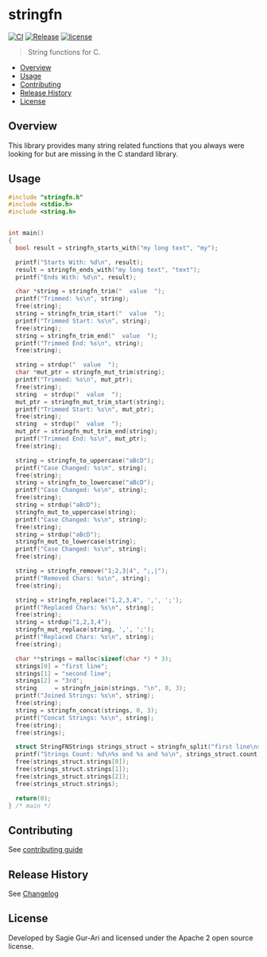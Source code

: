# stringfn

[![CI](https://github.com/sagiegurari/c_stringfn/workflows/CI/badge.svg?branch=master)](https://github.com/sagiegurari/c_stringfn/actions)
[![Release](https://img.shields.io/github/v/release/sagiegurari/c_stringfn)](https://github.com/sagiegurari/c_stringfn/releases)
[![license](https://img.shields.io/github/license/sagiegurari/c_stringfn)](https://github.com/sagiegurari/c_stringfn/blob/master/LICENSE)

> String functions for C.

* [Overview](#overview)
* [Usage](#usage)
* [Contributing](.github/CONTRIBUTING.md)
* [Release History](CHANGELOG.md)
* [License](#license)

<a name="overview"></a>
## Overview
This library provides many string related functions that you always were looking for but are missing
in the C standard library.

<a name="usage"></a>
## Usage

```c
#include "stringfn.h"
#include <stdio.h>
#include <string.h>


int main()
{
  bool result = stringfn_starts_with("my long text", "my");

  printf("Starts With: %d\n", result);
  result = stringfn_ends_with("my long text", "text");
  printf("Ends With: %d\n", result);

  char *string = stringfn_trim("  value  ");
  printf("Trimmed: %s\n", string);
  free(string);
  string = stringfn_trim_start("  value  ");
  printf("Trimmed Start: %s\n", string);
  free(string);
  string = stringfn_trim_end("  value  ");
  printf("Trimmed End: %s\n", string);
  free(string);

  string = strdup("  value  ");
  char *mut_ptr = stringfn_mut_trim(string);
  printf("Trimmed: %s\n", mut_ptr);
  free(string);
  string  = strdup("  value  ");
  mut_ptr = stringfn_mut_trim_start(string);
  printf("Trimmed Start: %s\n", mut_ptr);
  free(string);
  string  = strdup("  value  ");
  mut_ptr = stringfn_mut_trim_end(string);
  printf("Trimmed End: %s\n", mut_ptr);
  free(string);

  string = stringfn_to_uppercase("aBcD");
  printf("Case Changed: %s\n", string);
  free(string);
  string = stringfn_to_lowercase("aBcD");
  printf("Case Changed: %s\n", string);
  free(string);
  string = strdup("aBcD");
  stringfn_mut_to_uppercase(string);
  printf("Case Changed: %s\n", string);
  free(string);
  string = strdup("aBcD");
  stringfn_mut_to_lowercase(string);
  printf("Case Changed: %s\n", string);
  free(string);

  string = stringfn_remove("1;2,3|4", ";,|");
  printf("Removed Chars: %s\n", string);
  free(string);

  string = stringfn_replace("1,2,3,4", ',', ';');
  printf("Replaced Chars: %s\n", string);
  free(string);
  string = strdup("1,2,3,4");
  stringfn_mut_replace(string, ',', ';');
  printf("Replaced Chars: %s\n", string);
  free(string);

  char **strings = malloc(sizeof(char *) * 3);
  strings[0] = "first line";
  strings[1] = "second line";
  strings[2] = "3rd";
  string     = stringfn_join(strings, "\n", 0, 3);
  printf("Joined Strings: %s\n", string);
  free(string);
  string = stringfn_concat(strings, 0, 3);
  printf("Concat Strings: %s\n", string);
  free(string);
  free(strings);

  struct StringFNStrings strings_struct = stringfn_split("first line\nsecond line\n3rd", '\n');
  printf("Strings Count: %d\n%s and %s and %s\n", strings_struct.count, strings_struct.strings[0], strings_struct.strings[1], strings_struct.strings[2]);
  free(strings_struct.strings[0]);
  free(strings_struct.strings[1]);
  free(strings_struct.strings[2]);
  free(strings_struct.strings);

  return(0);
} /* main */
```

## Contributing
See [contributing guide](.github/CONTRIBUTING.md)

<a name="history"></a>
## Release History

See [Changelog](CHANGELOG.md)

<a name="license"></a>
## License
Developed by Sagie Gur-Ari and licensed under the Apache 2 open source license.
